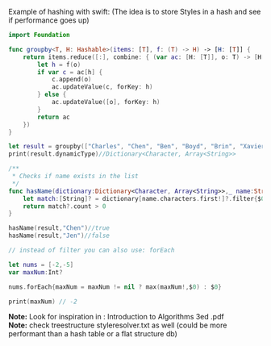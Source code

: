 Example of hashing with swift: (The idea is to store Styles in a hash and see if performance goes up) <!--more-->

```swift
import Foundation

func groupby<T, H: Hashable>(items: [T], f: (T) -> H) -> [H: [T]] {
    return items.reduce([:], combine: { (var ac: [H: [T]], o: T) -> [H: [T]] in
        let h = f(o)
        if var c = ac[h] {
            c.append(o)
            ac.updateValue(c, forKey: h)
        } else {
            ac.updateValue([o], forKey: h)
        }
        return ac
    })
}

let result = groupby(["Charles", "Chen", "Ben", "Boyd", "Brin", "Xavier"], f: { $0.characters.first! })
print(result.dynamicType)//Dictionary<Character, Array<String>>

/**
 * Checks if name exists in the list
 */
func hasName(dictionary:Dictionary<Character, Array<String>>,_ name:String)->Bool{
    let match:[String]? = dictionary[name.characters.first!]?.filter{$0 == name}
    return match?.count > 0
}

hasName(result,"Chen")//true
hasName(result,"Jen")//false

// instead of filter you can also use: forEach

let nums = [-2,-5]
var maxNum:Int?

nums.forEach{maxNum = maxNum != nil ? max(maxNum!,$0) : $0}

print(maxNum) // -2
```

**Note:** Look for inspiration in : Introduction to Algorithms 3ed .pdf   
**Note:** check treestructure styleresolver.txt as well  (could be more performant than a hash table or a flat structure db)
